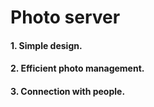 Photo server
===============================

#### 1. Simple design.
#### 2. Efficient photo management.
#### 3. Connection with people.

